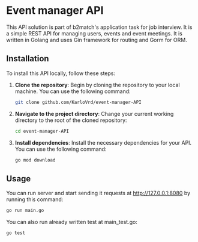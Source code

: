 # Event manager API

This API solution is part of b2match's application task for job interview. It is a simple REST API for managing users, events and event meetings.
It is written in Golang and uses Gin framework for routing and Gorm for ORM.

## Installation
To install this API locally, follow these steps:
1. **Clone the repository**: Begin by cloning the repository to your local machine. You can use the following command:
    ```bash
    git clone github.com/KarloVrd/event-manager-API
2. **Navigate to the project directory**: Change your current working directory to the root of the cloned repository:
    ```bash
    cd event-manager-API
    ```
3. **Install dependencies**: Install the necessary dependencies for your API. You can use the following command:
    ```bash
    go mod download
    ```
## Usage
You can run server and start sending it requests at http://127.0.0.1:8080 by running this command:
```bash
go run main.go
```

You can also run already written test at main_test.go:
```bash
go test
```